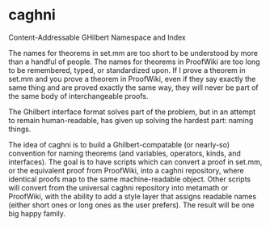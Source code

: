 caghni
======

Content-Addressable GHilbert Namespace and Index

The names for theorems in set.mm are too short to be understood by more than a handful of people. The names for theorems in ProofWiki are too long to be remembered, typed, or standardized upon. If I prove a theorem in set.mm and you prove a theorem in ProofWiki, even if they say exactly the same thing and are proved exactly the same way, they will never be part of the same body of interchangeable proofs.

The Ghilbert interface format solves part of the problem, but in an attempt to remain human-readable, has given up solving the hardest part: naming things.

The idea of caghni is to build a Ghilbert-compatable (or nearly-so) convention for naming theorems (and variables, operators, kinds, and interfaces). The goal is to have scripts which can convert a proof in set.mm, or the equivalent proof from ProofWiki, into a caghni repository, where identical proofs map to the same machine-readable object. Other scripts will convert from the universal caghni repository into metamath or ProofWiki, with the ability to add a style layer that assigns readable names (either short ones or long ones as the user prefers). The result will be one big happy family.


